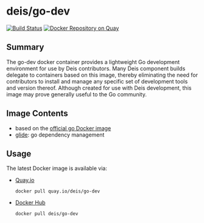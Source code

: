 # deis/go-dev

[![Build Status](https://travis-ci.org/deis/docker-go-dev.svg?branch=master)](https://travis-ci.org/deis/docker-go-dev) [![Docker Repository on Quay](https://quay.io/repository/deis/go-dev/status "Docker Repository on Quay")](https://quay.io/repository/deis/go-dev)

## Summary 
The go-dev docker container provides a lightweight Go development environment for use by Deis contributors.  Many Deis component builds delegate to containers based on this image, thereby eliminating the need for contributors to install and manage any specific set of development tools and version thereof. Although created for use with Deis development, this image may prove generally useful to the Go community.

## Image Contents

* based on the [official go Docker image](https://hub.docker.com/_/golang/)
* [glide](https://github.com/Masterminds/glide): go dependency management

## Usage

The latest Docker image is available via:

* [Quay.io](https://quay.io)
  ```
  docker pull quay.io/deis/go-dev
  ```

* [Docker Hub](https://hub.docker.com)
  ```
  docker pull deis/go-dev
  ```


